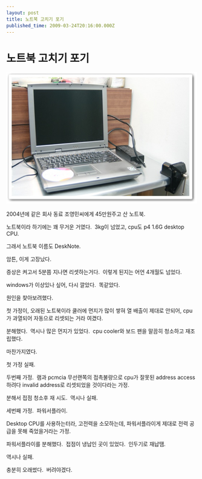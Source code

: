 ```yaml
---
layout: post
title: 노트북 고치기 포기
published_time: 2009-03-24T20:16:00.000Z
---
```


# 노트북 고치기 포기


![](../pds/200903/21/80/a0109780_49c4fcc07f597.jpg)

2004년에 같은 회사 동료 조영민씨에게 45만원주고 산 노트북.

노트북이라 하기에는 꽤 무거운 거였다.  3kg이 넘었고, cpu도 p4 1.6G desktop CPU.

그래서 노트북 이름도 DeskNote.

암튼, 이게 고장났다.

증상은 켜고서 5분쯤 지나면 리셋하는거다.  이렇게 된지는 어언 4개월도 넘었다.

windows가 이상있나 싶어, 다시 깔았다.  똑같았다.

원인을 찾아보려했다.

첫 가정이, 오래된 노트북이라 쿨러에 먼지가 많이 쌓혀 열 배출이 제대로 안되어, cpu가 과열되어 자동으로 리셋되는 거라 여겼다.

분해했다.  역시나 많은 먼지가 있었다.  cpu cooler와 보드 팬을 말끔히 청소하고 재조립했다.

마찬가지였다.

첫 가정 실패.

두번째 가정.  램과 pcmcia 무선랜쪽의 접촉불량으로 cpu가 잘못된 address access하려다 invalid address로 리셋되었을 것이다라는 가정.

분해서 접점 청소후 재 시도.  역시나 실패.

세번째 가정.  파워서플라이.

Desktop CPU를 사용하는터라, 고전력을 소모하는데, 파워서플라이게 제대로 전력 공급을 못해 죽었을거라는 가정.

파워서플라이를 분해했다.  접점이 냉납인 곳이 있었다.  인두기로 재납땜.

역시나 실패.

충분히 오래썼다.  버려야겠다.

